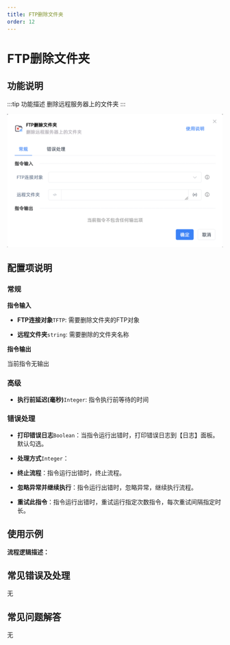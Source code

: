 ```yaml
---
title: FTP删除文件夹
order: 12
---
```


# FTP删除文件夹

## 功能说明

:::tip 功能描述
删除远程服务器上的文件夹
:::

![FTP删除文件夹](../../../assets/FTP删除文件夹_command.png)

## 配置项说明

### 常规

**指令输入**

- **FTP连接对象**`TFTP`: 需要删除文件夹的FTP对象

- **远程文件夹**`string`: 需要删除的文件夹名称


**指令输出**

当前指令无输出

### 高级

- **执行前延迟(毫秒)**`Integer`: 指令执行前等待的时间

### 错误处理

- **打印错误日志**`Boolean`：当指令运行出错时，打印错误日志到【日志】面板。默认勾选。

- **处理方式**`Integer`：

 - **终止流程**：指令运行出错时，终止流程。

 - **忽略异常并继续执行**：指令运行出错时，忽略异常，继续执行流程。

 - **重试此指令**：指令运行出错时，重试运行指定次数指令，每次重试间隔指定时长。

## 使用示例

**流程逻辑描述：** 

## 常见错误及处理

无

## 常见问题解答

无

